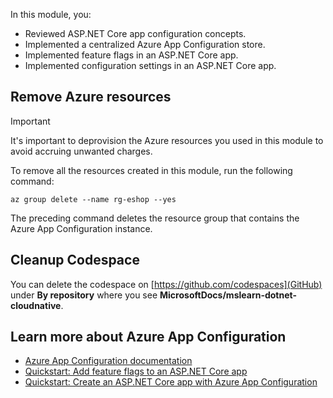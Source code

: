 In this module, you:

- Reviewed ASP.NET Core app configuration concepts.
- Implemented a centralized Azure App Configuration store.
- Implemented feature flags in an ASP.NET Core app.
- Implemented configuration settings in an ASP.NET Core app.

## Remove Azure resources

> [!IMPORTANT]
> It's important to deprovision the Azure resources you used in this module to avoid accruing unwanted charges.

To remove all the resources created in this module, run the following command:

```azurecli
az group delete --name rg-eshop --yes
```

The preceding command deletes the resource group that contains the Azure App Configuration instance.

## Cleanup Codespace

You can delete the codespace on [https://github.com/codespaces](GitHub) under **By repository** where you see **MicrosoftDocs/mslearn-dotnet-cloudnative**.

## Learn more about Azure App Configuration

* [Azure App Configuration documentation](/azure/azure-app-configuration/)
* [Quickstart: Add feature flags to an ASP.NET Core app](/azure/azure-app-configuration/quickstart-feature-flag-aspnet-core)
* [Quickstart: Create an ASP.NET Core app with Azure App Configuration](/azure/azure-app-configuration/quickstart-aspnet-core-app)